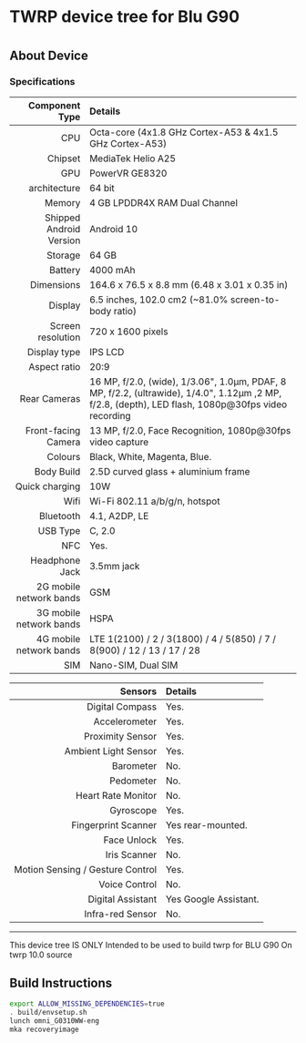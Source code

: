 # TWRP device tree for Blu G90
# 

## About Device

### Specifications

Component Type | Details
-------:|:-------------------------
CPU     | Octa-core (4x1.8 GHz Cortex-A53 & 4x1.5 GHz Cortex-A53) 
Chipset | MediaTek Helio A25
GPU     | PowerVR GE8320
architecture | 64 bit
Memory  | 4 GB LPDDR4X RAM Dual Channel
Shipped Android Version | Android 10
Storage | 64 GB
Battery | 4000 mAh
Dimensions | 164.6 x 76.5 x 8.8 mm (6.48 x 3.01 x 0.35 in)
Display | 6.5 inches, 102.0 cm2 (~81.0% screen-to-body ratio)
Screen resolution | 720 x 1600 pixels
Display type | IPS LCD
Aspect ratio | 20:9
Rear Cameras | 16 MP, f/2.0, (wide), 1/3.06", 1.0µm, PDAF, 8 MP, f/2.2, (ultrawide), 1/4.0", 1.12µm ,2 MP, f/2.8, (depth), LED flash, 1080p@30fps video recording
Front-facing Camera | 13 MP, f/2.0, Face Recognition, 1080p@30fps video capture
Colours | Black, White, Magenta, Blue.
Body Build | 2.5D curved glass + aluminium frame
Quick charging | 10W
Wifi | Wi-Fi 802.11 a/b/g/n, hotspot
Bluetooth | 4.1, A2DP, LE
USB Type | C, 2.0
NFC | Yes.
Headphone Jack | 3.5mm jack
2G mobile network bands | GSM
3G mobile network bands | HSPA
4G mobile network bands | LTE 1(2100) / 2 / 3(1800) / 4 / 5(850) / 7 / 8(900) / 12 / 13 / 17 / 28
SIM | Nano-SIM, Dual SIM

Sensors | Details
-------:|:-------------------------
Digital Compass | Yes.
Accelerometer | Yes.
Proximity Sensor | Yes.
Ambient Light Sensor | Yes.
Barometer | No.
Pedometer | No.
Heart Rate Monitor | No.
Gyroscope | Yes.
Fingerprint Scanner | Yes rear-mounted.
Face Unlock | Yes.
Iris Scanner | No.
Motion Sensing / Gesture Control | Yes.
Voice Control | No.
Digital Assistant | Yes Google Assistant.
Infra-red Sensor | No.

---

This device tree IS ONLY Intended to be used to build twrp for BLU G90 On twrp 10.0 source


## Build Instructions
```sh
export ALLOW_MISSING_DEPENDENCIES=true
. build/envsetup.sh
lunch omni_G0310WW-eng
mka recoveryimage
```
